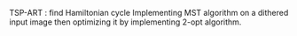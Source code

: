 TSP-ART : 
find Hamiltonian cycle
Implementing MST algorithm on a dithered input image then optimizing it by implementing 2-opt algorithm.
